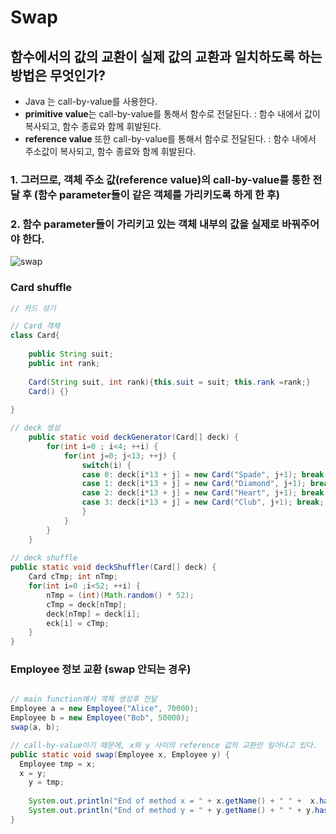 # Swap

## 함수에서의 값의 교환이 실제 값의 교환과 일치하도록 하는 방법은 무엇인가?
  - Java 는 call-by-value를 사용한다.
  - **primitive value**는 call-by-value를 통해서 함수로 전달된다. : 함수 내에서 값이 복사되고, 함수 종료와 함께 휘발된다.
  - **reference value** 또한 call-by-value를 통해서 함수로 전달된다. : 함수 내에서 주소값이 복사되고, 함수 종료와 함께 휘발된다.

### 1. 그러므로, 객체 주소 값(reference value)의 call-by-value를 통한 전달 후 (함수 parameter들이 같은 객체를 가리키도록 하게 한 후)  
### 2. 함수 parameter들이 가리키고 있는 객체 내부의 값을 실제로 바꿔주어야 한다.

![swap](https://user-images.githubusercontent.com/59442344/111946350-a8ab2400-8b1e-11eb-921f-d252df7cb661.png)

### Card shuffle

```java
// 카드 섞기

// Card 객체 
class Card{
	
	public String suit;
	public int rank;
	
	Card(String suit, int rank){this.suit = suit; this.rank =rank;}
	Card() {}
	
}

// deck 생성
	public static void deckGenerator(Card[] deck) {
		for(int i=0 ; i<4; ++i) {
			for(int j=0; j<13; ++j) {
				switch(i) {
				case 0: deck[i*13 + j] = new Card("Spade", j+1); break;
				case 1: deck[i*13 + j] = new Card("Diamond", j+1); break;
				case 2: deck[i*13 + j] = new Card("Heart", j+1); break;
				case 3: deck[i*13 + j] = new Card("Club", j+1); break;
				}
			}
		}
	}
	
// deck shuffle
public static void deckShuffler(Card[] deck) {
	Card cTmp; int nTmp;
	for(int i=0 ;i<52; ++i) {
		nTmp = (int)(Math.random() * 52);
		cTmp = deck[nTmp];
		deck[nTmp] = deck[i];
		eck[i] = cTmp;
	}
}
```

### Employee 정보 교환 (swap 안되는 경우)

```java

// main function에서 객체 생성후 전달
Employee a = new Employee("Alice", 70000);
Employee b = new Employee("Bob", 50000);
swap(a, b);

// call-by-value이기 때문에, x와 y 사이의 reference 값의 교환만 일어나고 있다.
public static void swap(Employee x, Employee y) {
  Employee tmp = x;
  x = y;
	y = tmp;
		
	System.out.println("End of method x = " + x.getName() + " " +  x.hashCode());
	System.out.println("End of method y = " + y.getName() + " " + y.hashCode());
}
```
